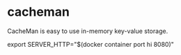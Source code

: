 # cacheman
CacheMan is easy to use in-memory key-value storage.


export SERVER_HTTP="$(docker container port hi 8080)"

